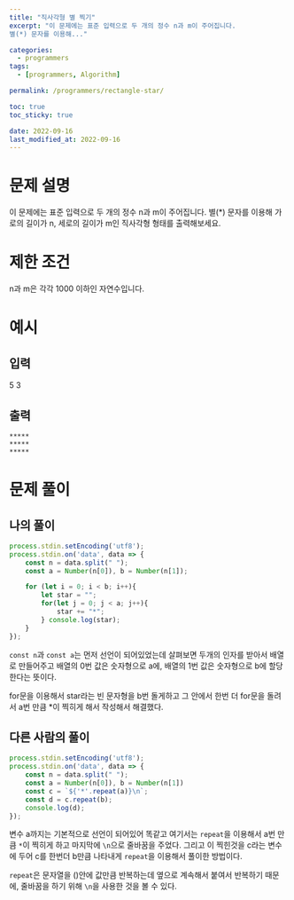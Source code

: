 ```yaml
---
title: "직사각형 별 찍기"
excerpt: "이 문제에는 표준 입력으로 두 개의 정수 n과 m이 주어집니다.
별(*) 문자를 이용해..."

categories:
  - programmers
tags:
  - [programmers, Algorithm]

permalink: /programmers/rectangle-star/

toc: true
toc_sticky: true

date: 2022-09-16
last_modified_at: 2022-09-16
---
```


# 문제 설명
이 문제에는 표준 입력으로 두 개의 정수 n과 m이 주어집니다.
별(*) 문자를 이용해 가로의 길이가 n, 세로의 길이가 m인 직사각형 형태를 출력해보세요.

# 제한 조건
n과 m은 각각 1000 이하인 자연수입니다.
# 예시

## 입력

5 3

## 출력

```
*****
*****
*****
```

# 문제 풀이
## 나의 풀이
```javascript
process.stdin.setEncoding('utf8');
process.stdin.on('data', data => { 
    const n = data.split(" ");
    const a = Number(n[0]), b = Number(n[1]);

    for (let i = 0; i < b; i++){
        let star = "";
        for(let j = 0; j < a; j++){
            star += "*";
        } console.log(star);
    } 
});
```
`const n`과 `const a`는 먼저 선언이 되어있었는데 살펴보면 두개의 인자를 받아서 배열로 만들어주고 배열의 0번 값은 숫자형으로 a에, 배열의 1번 값은 숫자형으로 b에 할당한다는 뜻이다.

for문을 이용해서 star라는 빈 문자형을 b번 돌게하고 그 안에서 한번 더 for문을 돌려서 a번 만큼 *이 찍히게 해서 작성해서 해결했다.

## 다른 사람의 풀이
```javascript
process.stdin.setEncoding('utf8');
process.stdin.on('data', data => { 
    const n = data.split(" ");
    const a = Number(n[0]), b = Number(n[1]) 
    const c = `${'*'.repeat(a)}\n`;
    const d = c.repeat(b);
    console.log(d);
});
```
변수 a까지는 기본적으로 선언이 되어있어 똑같고 여기서는 `repeat`을 이용해서 a번 만큼 `*`이 찍히게 하고 마지막에 `\n`으로 줄바꿈을 주었다. 그리고 이 찍힌것을 c라는 변수에 두어 c를 한번더 b만큼 나타내게 `repeat`을 이용해서 풀이한 방법이다. 

`repeat`은 문자열을 ()안에 값만큼 반복하는데 옆으로 계속해서 붙여서 반복하기 때문에, 줄바꿈을 하기 위해 `\n`을 사용한 것을 볼 수 있다.